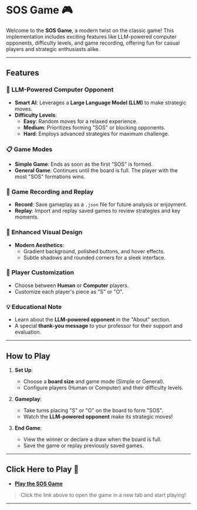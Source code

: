 # **SOS Game** 🎮  

Welcome to the **SOS Game**, a modern twist on the classic game! This implementation includes exciting features like LLM-powered computer opponents, difficulty levels, and game recording, offering fun for casual players and strategic enthusiasts alike.

---

## **Features**  

### 🧠 **LLM-Powered Computer Opponent**  
- **Smart AI**: Leverages a **Large Language Model (LLM)** to make strategic moves.  
- **Difficulty Levels**:  
  - **Easy**: Random moves for a relaxed experience.  
  - **Medium**: Prioritizes forming "SOS" or blocking opponents.  
  - **Hard**: Employs advanced strategies for maximum challenge.  

### 📋 **Game Modes**  
- **Simple Game**: Ends as soon as the first "SOS" is formed.  
- **General Game**: Continues until the board is full. The player with the most "SOS" formations wins.  

### 🔄 **Game Recording and Replay**  
- **Record**: Save gameplay as a `.json` file for future analysis or enjoyment.  
- **Replay**: Import and replay saved games to review strategies and key moments.  

### 🎨 **Enhanced Visual Design**  
- **Modern Aesthetics**:  
  - Gradient background, polished buttons, and hover effects.  
  - Subtle shadows and rounded corners for a sleek interface.  

### 📝 **Player Customization**  
- Choose between **Human** or **Computer** players.  
- Customize each player's piece as "S" or "O".  

### 💡 **Educational Note**  
- Learn about the **LLM-powered opponent** in the "About" section.  
- A special **thank-you message** to your professor for their support and evaluation.  

---

## **How to Play**  

1. **Set Up**:  
   - Choose a **board size** and game mode (Simple or General).  
   - Configure players (Human or Computer) and their difficulty levels.  

2. **Gameplay**:  
   - Take turns placing "S" or "O" on the board to form "SOS".  
   - Watch the **LLM-powered opponent** make its strategic moves!  

3. **End Game**:  
   - View the winner or declare a draw when the board is full.  
   - Save the game or replay previously saved games.  

---

## **Click Here to Play** 🔗  

- [**Play the SOS Game**](https://talen1.github.io/SOS-game/)  

> Click the link above to open the game in a new tab and start playing!  

---
